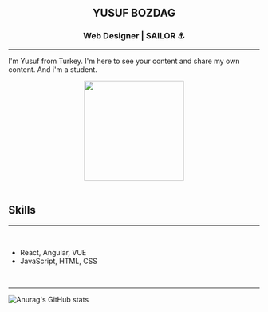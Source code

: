 <h2 align="center">YUSUF BOZDAG</h2>
<h3 align="center">Web Designer | SAILOR ⚓</h3>

---
I'm Yusuf from Turkey. I'm here to see your content and share my own content. And i'm a student.
<br>

<div align="center"><img src="ship.png" width="200px" ></div>

<br>


## Skills

---
<br>

* React, Angular, VUE
* JavaScript, HTML, CSS

<br>

---

![Anurag's GitHub stats](https://github-readme-stats.vercel.app/api?username=yusufbozdag&theme=slateorange&show_icons=true)



